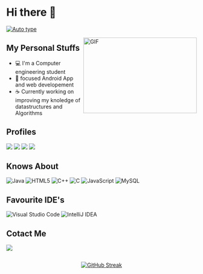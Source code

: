 # Hi there 👋

<!--
**panchalpk20/panchalpk20** is a ✨ _special_ ✨ repository because its `README.md` (this file) appears on your GitHub profile.
Here are some ideas to get you started:
-->

[![Auto type](https://readme-typing-svg.herokuapp.com/?lines=This+is+Purushottam+Panchal;Welcome+to+my+GitHub+profile)](https://git.io/typing-svg)


 <img align="right" alt="GIF" src="https://qph.fs.quoracdn.net/main-qimg-82b7314fe96c4a2d8f3088207a4afd8d" width="300" height="200" />
 
## My Personal Stuffs
- :computer: I'm a Computer engineering student 
- 🌱 focused Android App and web developement 
- :coffee: Currently working on improving my knoledge of datastructures and Algorithms


<!-- ![GitHub Activity Graph](https://activity-graph.herokuapp.com/graph?username=panchalpk20)   -->
<!-- ![States Card](https://github-readme-stats.vercel.app/api?username=panchalpk20&show_icons=true&theme=radical) -->
 
## Profiles
<a href="https://www.hackerrank.com/panchalpk20"><img src="https://img.shields.io/badge/-Hackerrank-2EC866?style=for-the-badge&logo=HackerRank&logoColor=white"></a>
<a href="https://www.linkedin.com/in/purushottampanchal/"><img src="https://img.shields.io/badge/LinkedIn-0077B5?style=for-the-badge&logo=linkedin&logoColor=white"></a>
<a href="https://www.quora.com/profile/Purushottam-33"><img src="https://img.shields.io/badge/Quora-%23B92B27.svg?&style=for-the-badge&logo=Quora&logoColor=white"></a>
<a href="https://www.sololearn.com/profile/19062226"><img src="https://img.shields.io/badge/-Sololearn-3a464b?style=for-the-badge&logo=Sololearn&logoColor=white"></a>

## Knows About
![Java](https://img.shields.io/badge/java-%23ED8B00.svg?style=for-the-badge&logo=java&logoColor=white)
![HTML5](https://img.shields.io/badge/html5-%23E34F26.svg?style=for-the-badge&logo=html5&logoColor=white)
![C++](https://img.shields.io/badge/c++-%2300599C.svg?style=for-the-badge&logo=c%2B%2B&logoColor=white)
![C](https://img.shields.io/badge/c-%2300599C.svg?style=for-the-badge&logo=c&logoColor=white)
![JavaScript](https://img.shields.io/badge/javascript-%23323330.svg?style=for-the-badge&logo=javascript&logoColor=%23F7DF1E)
![MySQL](https://img.shields.io/badge/mysql-%2300f.svg?style=for-the-badge&logo=mysql&logoColor=white)



## Favourite IDE's
![Visual Studio Code](https://img.shields.io/badge/VisualStudioCode-0078d7.svg?style=for-the-badge&logo=visual-studio-code&logoColor=white)
![IntelliJ IDEA](https://img.shields.io/badge/IntelliJIDEA-000000.svg?style=for-the-badge&logo=intellij-idea&logoColor=white)

## Cotact Me

<a href="mailto:panchalpk20@gmail.com"><img src="https://img.shields.io/badge/Gmail-D14836?style=for-the-badge&logo=gmail&logoColor=white"></a>


## 
<div align="center">
 
[![GitHub Streak](http://github-readme-streak-stats.herokuapp.com?user=panchalpk20&theme=shades-of-purple&background=DD272700&fire=DD3B21)](https://git.io/streak-stats)

</div>
